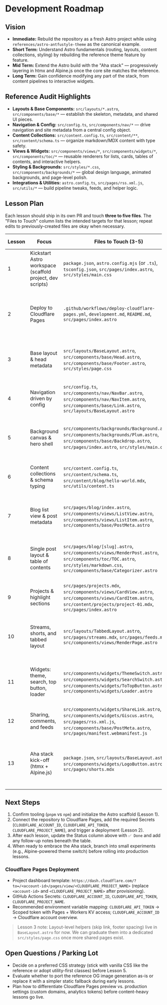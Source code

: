 # Development Roadmap

## Vision
- **Immediate:** Rebuild the repository as a fresh Astro project while using `references/astro-antfustyle-theme` as the canonical example.
- **Short Term:** Understand Astro fundamentals (routing, layouts, content collections, styling) by rebuilding the reference theme feature by feature.
- **Mid Term:** Extend the Astro build with the "Aha stack" — progressively layering in htmx and Alpine.js once the core site matches the reference.
- **Long Term:** Gain confidence modifying any part of the stack, from content pipelines to interactive widgets.

## Reference Audit Highlights
- **Layouts & Base Components:** `src/layouts/*.astro`, `src/components/base/*` — establish the skeleton, metadata, and shared UI pieces.
- **Navigation & Config:** `src/config.ts`, `src/components/nav/*` — drive navigation and site metadata from a central config object.
- **Content Collections:** `src/content.config.ts`, `src/content/**`, `src/content/schema.ts` — organize markdown/MDX content with type safety.
- **Views & Widgets:** `src/components/views/*`, `src/components/widgets/*`, `src/components/toc/*` — reusable renderers for lists, cards, tables of contents, and interactive helpers.
- **Styling & Backgrounds:** `src/styles/*.css`, `src/components/backgrounds/*` — global design language, animated backgrounds, and page-level polish.
- **Integrations & Utilities:** `astro.config.ts`, `src/pages/rss.xml.js`, `src/utils/*` — build pipeline tweaks, feeds, and helper logic.

## Lesson Plan
Each lesson should ship in its own PR and touch **three to five files**. The "Files to Touch" column lists the intended targets for that lesson; repeat edits to previously-created files are okay when necessary.

| Lesson | Focus | Files to Touch (3-5) | Reference Pointers | Concepts & Notes | Status |
| --- | --- | --- | --- | --- | --- |
| 1 | Kickstart Astro workspace (scaffold project, dev scripts) | `package.json`, `astro.config.mjs` (or `.ts`), `tsconfig.json`, `src/pages/index.astro`, `src/styles/main.css` | `package.json`, `astro.config.ts`, `src/pages/index.mdx`, `src/styles/main.css` | Initialize pnpm, wire up basic route, introduce layout slot placeholders | ✅ Done |
| 2 | Deploy to Cloudflare Pages | `.github/workflows/deploy-cloudflare-pages.yml`, `development.md`, `README.md`, `src/pages/index.astro` | [Cloudflare Pages docs](https://developers.cloudflare.com/pages/framework-guides/deploy-an-astro-site/) | Connect GitHub, manage Secrets, and automate deployments with GitHub Actions | ✅ Done |
| 3 | Base layout & head metadata | `src/layouts/BaseLayout.astro`, `src/components/base/Head.astro`, `src/components/base/Footer.astro`, `src/styles/page.css` | `src/layouts/BaseLayout.astro`, `src/components/base/Head.astro`, `Footer.astro` | Learn Astro layout slots, metadata injection, shared footer structure | ✅ Done |
| 4 | Navigation driven by config | `src/config.ts`, `src/components/nav/NavBar.astro`, `src/components/nav/NavItem.astro`, `src/components/base/Link.astro`, `src/layouts/BaseLayout.astro` | `src/config.ts`, `src/components/nav/*`, `src/components/base/Link.astro` | Map config data to UI, practice props/loops, ensure accessibility | Not started |
| 5 | Background canvas & hero shell | `src/components/backgrounds/Background.astro`, `src/components/backgrounds/Plum.astro`, `src/components/base/Backdrop.astro`, `src/pages/index.astro`, `src/styles/main.css` | `src/components/backgrounds/*`, `src/components/base/Backdrop.astro`, `src/pages/index.mdx` | Compose layered backgrounds, manage slots for hero content | Not started |
| 6 | Content collections & schema typing | `src/content.config.ts`, `src/content/schema.ts`, `src/content/blog/hello-world.mdx`, `src/utils/content.ts` | `src/content.config.ts`, `src/content/schema.ts`, `src/content/blog/*`, `src/utils/content.ts` | Configure collection schemas, frontmatter typing, helper utilities | Not started |
| 7 | Blog list view & post metadata | `src/pages/blog/index.astro`, `src/components/views/ListView.astro`, `src/components/views/ListItem.astro`, `src/components/base/PostMeta.astro` | `src/pages/blog/index.astro`, `src/components/views/ListView.astro`, `ListItem.astro`, `src/components/base/PostMeta.astro` | Fetch collection entries, render responsive list cards, reuse metadata | Not started |
| 8 | Single post layout & table of contents | `src/pages/blog/[slug].astro`, `src/components/views/RenderPost.astro`, `src/components/toc/TOC.astro`, `src/styles/markdown.css`, `src/components/base/Categorizer.astro` | `src/pages/blog/[...slug].astro`, `src/components/views/RenderPost.astro`, `src/components/toc/*`, `src/styles/markdown.css`, `src/components/base/Categorizer.astro` | MDX rendering, TOC generation, tag grouping, markdown theming | Not started |
| 9 | Projects & highlight sections | `src/pages/projects.mdx`, `src/components/views/CardView.astro`, `src/components/views/CardItem.astro`, `src/content/projects/project-01.mdx`, `src/pages/index.astro` | `src/pages/projects.mdx`, `src/components/views/CardView.astro`, `CardItem.astro`, `src/content/projects/*`, `src/pages/index.mdx` | Create card layouts, link collection data to homepage highlights | Not started |
|10 | Streams, shorts, and tabbed layout | `src/layouts/TabbedLayout.astro`, `src/pages/streams.mdx`, `src/pages/feeds.mdx`, `src/components/views/RenderPage.astro` | `src/layouts/TabbedLayout.astro`, `src/pages/streams.mdx`, `feeds.mdx`, `src/components/views/RenderPage.astro` | Build tabbed experiences, reuse markdown layouts, handle short-form content | Not started |
|11 | Widgets: theme, search, top button, loader | `src/components/widgets/ThemeSwitch.astro`, `src/components/widgets/SearchSwitch.astro`, `src/components/widgets/ToTopButton.astro`, `src/components/widgets/Loader.astro` | `src/components/widgets/*` | Wire up client-side islands, manage Astro scripts, accessibility considerations | Not started |
|12 | Sharing, comments, and feeds | `src/components/widgets/ShareLink.astro`, `src/components/widgets/Giscus.astro`, `src/pages/rss.xml.js`, `src/components/base/PostMeta.astro`, `src/pages/manifest.webmanifest.js` | `src/components/widgets/ShareLink.astro`, `Giscus.astro`, `src/pages/rss.xml.js`, `src/components/base/PostMeta.astro`, `src/pages/manifest.webmanifest.js` | Social integrations, RSS generation, PWA metadata | Not started |
|13 | Aha stack kick-off (htmx + Alpine.js) | `package.json`, `src/layouts/BaseLayout.astro`, `src/components/widgets/LogoButton.astro`, `src/pages/shorts.mdx` | Reference patterns from `src/components/widgets/*` and `src/pages/shorts.mdx` | Introduce htmx requests, Alpine state snippets, progressive enhancement strategy | Not started |

## Next Steps
1. Confirm tooling (`pnpm` vs `npm`) and initialize the Astro scaffold (Lesson 1).
2. Connect the repository to Cloudflare Pages, add the required Secrets (`CLOUDFLARE_ACCOUNT_ID`, `CLOUDFLARE_API_TOKEN`, `CLOUDFLARE_PROJECT_NAME`), and trigger a deployment (Lesson 2).
3. After each lesson, update the Status column above with `✅ Done` and add any follow-up notes beneath the table.
4. When ready to embrace the Aha stack, branch into small experiments (e.g., Alpine-powered theme switch) before rolling into production lessons.

### Cloudflare Pages Deployment
- Project dashboard template: `https://dash.cloudflare.com/?to=/<account-id>/pages/view/<CLOUDFLARE_PROJECT_NAME>` (replace `<account-id>` and `<CLOUDFLARE_PROJECT_NAME>` after provisioning).
- GitHub Actions Secrets: `CLOUDFLARE_ACCOUNT_ID`, `CLOUDFLARE_API_TOKEN`, `CLOUDFLARE_PROJECT_NAME`.
- Recommended environment variable mapping: `CLOUDFLARE_API_TOKEN` → Scoped token with Pages + Workers KV access; `CLOUDFLARE_ACCOUNT_ID` → Cloudflare account overview.

> Lesson 3 note: Layout-level helpers (skip link, footer spacing) live in `BaseLayout.astro` for now. We can graduate them into a dedicated `src/styles/page.css` once more shared pages exist.

## Open Questions / Parking Lot
- Decide on a preferred CSS strategy (stick with vanilla CSS like the reference or adopt utility-first classes) before Lesson 5.
- Evaluate whether to port the reference OG image generation as-is or replace it with a simpler static fallback during early lessons.
- Plan how to differentiate Cloudflare Pages preview vs. production settings (custom domains, analytics tokens) before content-heavy lessons go live.

